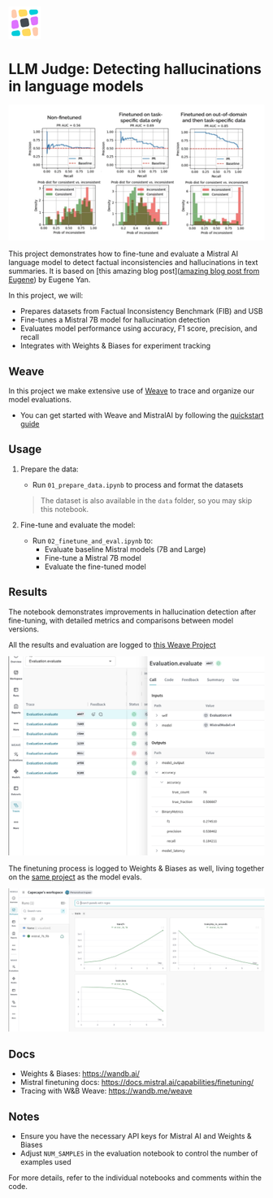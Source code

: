 [![Weave](https://raw.githubusercontent.com/wandb/weave/master/docs/static/img/logo.svg)](https://wandb.ai/capecape/llm-judge-webinar/weave)

# LLM Judge: Detecting hallucinations in language models

[![](static/eugene1.png)](https://eugeneyan.com/writing/finetuning/)

This project demonstrates how to fine-tune and evaluate a Mistral AI language model to detect factual inconsistencies and hallucinations in text summaries. It is based on [this amazing blog post]([amazing blog post from Eugene](https://eugeneyan.com/writing/finetuning/)) by Eugene Yan.

In this project, we will:

- Prepares datasets from Factual Inconsistency Benchmark (FIB) and USB
- Fine-tunes a Mistral 7B model for hallucination detection
- Evaluates model performance using accuracy, F1 score, precision, and recall
- Integrates with Weights & Biases for experiment tracking

## Weave

In this project we make extensive use of [Weave](https://wandb.github.io/weave) to trace and organize our model evaluations.

- You can get started with Weave and MistralAI by following the [quickstart guide](https://wandb.github.io/weave/guides/integrations/mistral)

## Usage

1. Prepare the data:
   - Run `01_prepare_data.ipynb` to process and format the datasets

   > The dataset is also available in the `data` folder, so you may skip this notebook.

2. Fine-tune and evaluate the model:
   - Run `02_finetune_and_eval.ipynb` to:
     - Evaluate baseline Mistral models (7B and Large)
     - Fine-tune a Mistral 7B model
     - Evaluate the fine-tuned model

## Results

The notebook demonstrates improvements in hallucination detection after fine-tuning, with detailed metrics and comparisons between model versions.

All the results and evaluation are logged to [this Weave Project](https://wandb.ai/capecape/llm-judge-webinar/weave)

![](static/eval_7b.png)

The finetuning process is logged to Weights & Biases as well, living together on the [same project](https://wandb.ai/capecape/llm-judge-webinar?nw=nwusercapecape) as the model evals.

![](static/ft_dashboard.png)

## Docs

- Weights & Biases: https://wandb.ai/
- Mistral finetuning docs: https://docs.mistral.ai/capabilities/finetuning/
- Tracing with W&B Weave: https://wandb.me/weave

## Notes

- Ensure you have the necessary API keys for Mistral AI and Weights & Biases
- Adjust `NUM_SAMPLES` in the evaluation notebook to control the number of examples used

For more details, refer to the individual notebooks and comments within the code.